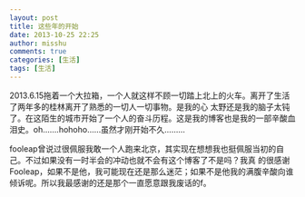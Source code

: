 ```yaml
---
layout: post
title: 这些年的开始
date: 2013-10-25 22:25
author: misshu
comments: true
categories: [生活]
tags: [生活]
---
```

2013.6.15拖着一个大拉箱，一个人就这样不顾一切踏上北上的火车。离开了生活了两年多的桂林离开了熟悉的一切人一切事物。是我的心 太野还是我的脑子太钝了。在这陌生的城市开始了一个人的奋斗历程。这是我的博客也是我的一部辛酸血泪史。oh…….hohoho……虽然才刚开始不久………

fooleap曾说过很佩服我敢一个人跑来北京，其实现在想想我也挺佩服当初的自己。不过如果没有一时半会的冲动也就不会有这个博客了不是吗？我真 的很感谢Fooleap，如果不是他，我可能现在还是那么迷茫；如果不是他我的满腹辛酸向谁倾诉呢。所以我最感谢的还是那个一直愿意跟我废话的f。
